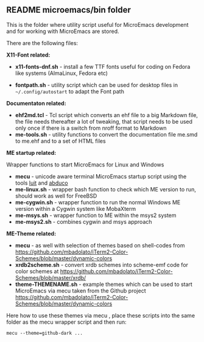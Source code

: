 ## README microemacs/bin folder

This is the folder where utility script useful for MicroEmacs  development and
for working with MicroEmacs are stored.

There are the following files:

__X11-Font related:__

- __x11-fonts-dnf.sh__ - install a few TTF fonts useful for coding on Fedora like
  systems (AlmaLinux, Fedora etc)

- __fontpath.sh__ - utility  script  which  can be used for  desktop  files in
  `~/.config/autostart` to adapt the Font path

__Documentaton related:__

- __ehf2md.tcl__ - Tcl script which  converts an ehf file to a big Markdown  file,
  the file needs  thereafter  a lot of tweaking,  that script needs to be used
  only once if there is a switch from nroff format to Markdown
- __me-tools.sh__ - utility functions to convert the documentation file me.smd
  to me.ehf and to a set of HTML files


__ME startup related:__

Wrapper functions to start MicroEmacs for Linux and Windows 

- __mecu__ - unicode aware terminal MicroEmacs startup script using the tools 
    [luit](https://invisible-island.net/luit/)  and 
    [abduco](https://www.brain-dump.org/projects/abduco/)
-  __me-linux.sh__  - wrapper bash  function to check which ME version to run,
  should work as well for FreeBSD
- __me-cygwin.sh__  - wrapper  function to run the normal  Windows ME version
   within a Cygwin system like MobaXterm
- __me-msys.sh__ - wrapper function to ME within the msys2 system
- __me-msys2.sh__ - combines cygwin and msys approach

__ME-Theme related:__

* __mecu__ - as well with selection of themes based on shell-codes from
  https://github.com/mbadolato/iTerm2-Color-Schemes/blob/master/dynamic-colors 
*  __xrdb2scheme.sh__  - convert xrdb schemes into  scheme-emf  code for color
  schemes at https://github.com/mbadolato/iTerm2-Color-Schemes/blob/master/xrdb/
*  __theme-THEMENAME.sh__  -  example  themes  which  can  be  used  to  start
  MicroEmacs via mecu taken from the Github project
  https://github.com/mbadolato/iTerm2-Color-Schemes/blob/master/dynamic-colors

Here how to use these  themes  via mecu , place  these  scripts  into the same
folder as the mecu wrapper script and then run:

```
mecu --theme=github-dark ...
```

